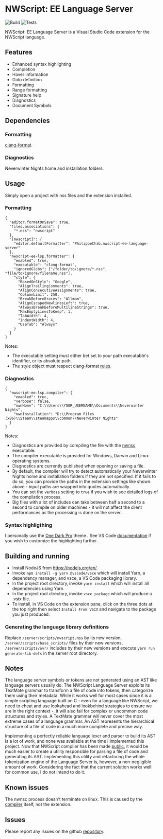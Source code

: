 # NWScript: EE Language Server

![Build](https://github.com/PhilippeChab/nwscript-ee-language-server/actions/workflows/build.yml/badge.svg)
![Tests](https://github.com/PhilippeChab/nwscript-ee-language-server/actions/workflows/tests.yml/badge.svg)

NWScript: EE Language Server is a Visual Studio Code extension for the NWScript language.

## Features

- Enhanced syntax highlighting
- Completion
- Hover information
- Goto definition
- Formatting
- Range formatting
- Signature help
- Diagnostics
- Document Symbols

## Dependencies

### Formatting

[clang-format](https://clang.llvm.org/docs/ClangFormat.html).

### Diagnostics

Neverwinter Nights home and installation folders.

## Usage

Simply open a project with nss files and the extension installed.

### Formatting

```
{
  "editor.formatOnSave": true,
  "files.associations": {
    "*.nss": "nwscript"
  },
  "[nwscript]": {
    "editor.defaultFormatter": "PhilippeChab.nwscript-ee-language-server"
  },
  "nwscript-ee-lsp.formatter": {
    "enabled": true,
    "executable": "clang-format",
    "ignoredGlobs": ["/folder/to/ignore/*.nss", "file/to/ignore/filename.nss"],
    "style": {
      "BasedOnStyle": "Google",
      "AlignTrailingComments": true,
      "AlignConsecutiveAssignments": true,
      "ColumnLimit": 250,
      "BreakBeforeBraces": "Allman",
      "AlignEscapedNewlinesLeft": true,
      "AlwaysBreakBeforeMultilineStrings": true,
      "MaxEmptyLinesToKeep": 1,
      "TabWidth": 4,
      "IndentWidth": 4,
      "UseTab": "Always"
    }
  }
}
```

Notes:

- The executable setting must either bet set to your path executable's identifier, or its absolute path.
- The style object must respect clang-format [rules](https://clang.llvm.org/docs/ClangFormatStyleOptions.html).

### Diagnostics

```
{
  "nwscript-ee-lsp.compiler": {
    "enabled": true,
    "verbose": false,
    "nwnHome": "C:\\Users\\YOUR_USERNAME\\Documents\\Neverwinter Nights",
    "nwnInstallation": "D:\\Program Files (x86)\\Steam\\steamapps\\common\\Neverwinter Nights"
  }
}
```

Notes:

- Diagnostics are provided by compiling the file with the [nwnsc](https://github.com/nwneetools/nwnsc) executable.
- The compiler executable is provided for Windows, Darwin and Linux operating systems.
- Diagnostics are currently published when opening or saving a file.
- By default, the compiler will try to detect automatically your Neverwinter Nights home and installation folders if they are not specified. If it fails to do so, you can provide the paths in the extension settings like shown above - input paths are wrapped into quotes automatically.
- You can set the `verbose` setting to `true` if you wish to see detailed logs of the compilation process.
- Big files with a lot of includes can take between half a second to a second to compile on older machines - it will not affect the client performances as the processing is done on the server.

### Syntax highligthing

I personally use the [One Dark Pro](https://marketplace.visualstudio.com/items?itemName=zhuangtongfa.Material-theme) theme . See VS Code [documentation](https://code.visualstudio.com/docs/getstarted/themes) if you wish to customize the highlighting further.

## Building and running

- Install NodeJS from https://nodejs.org/en/.
- Invoke `npm install -g yarn @vscode/vsce` which will install Yarn, a dependency manager, and vsce, a VS Code packaging library.
- In the project root directory, invoke `yarn install` which will install all dependencies using Yarn.
- In the project root directory, invoke `vsce package` which will produce a .vsix file.
- To install, in VS Code on the extension pane, click on the three dots at the top right then select `Install From VSIX` and navigate to the package you just produced.

### Generating the language library definitions

Replace `/server/scripts/nwscript.nss` by its new version, `/server/scripts/base_scripts/` files by their new versions, `/server/scripts/ovr/` includes by their new versions and execute `yarn run generate-lib-defs` in the server root directory.

## Notes

The language server symbols or tokens are not generated using an AST like language servers usually do. The NWScript Language Server exploits its TextMate grammar to transform a file of code into tokens, then categorize them using their metadata. While it works well for most cases since it is a simple scripting language built on C - even for a language like NWScript, we need to cheat and use lookahead and lookbehind strategies to ensure we are in the right context -, it will also fail for complex or uncommon code structures and styles. A TextMate grammar will never cover the most extreme cases of a language grammar. An AST represents the hierarchical structure of a file of code in a much more complete and precise way.

Implementing a perfectly reliable language lexer and parser to build its AST is a lot of work, and none was available at the time I implemented this project. Now that NWScript compiler has been made [public](https://github.com/niv/neverwinter.nim), it would be much easier to create a utility responsible for parsing a file of code and generating its AST. Implementing this utility and refactoring the whole tokenization engine of the Language Server is, however, a non-negligible amount of work. Considering the fact that the current solution works well for common use, I do not intend to do it.

## Known issues

The nwnsc process doesn't terminate on linux. This is caused by the [compiler](https://github.com/nwneetools/nwnsc) itself, not the extension.

## Issues

Please report any issues on the github [repository](https://github.com/PhilippeChab/nwscript-ee-language-server/issues).
